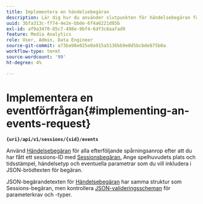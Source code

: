```yaml
---
title: Implementera en händelsebegäran
description: Lär dig hur du använder slutpunkten för händelsebegäran för alla efterföljande spårningsanrop när du har fått ett sessions-ID
uuid: 3bfa313c-ff74-4e2e-bbde-6f4a6221d85b
exl-id: af9a3470-85c7-498e-9bf4-6df3c6aafad9
feature: Media Analytics
role: User, Admin, Data Engineer
source-git-commit: a73ba98e025e0a915a5136bb9e0d5bcbde875b0a
workflow-type: tm+mt
source-wordcount: '99'
ht-degree: 4%

---
```


# Implementera en eventförfrågan{#implementing-an-events-request}

**`{uri}/api/v1/sessions/{sid}/events`**

Använd [Händelsebegäran](../mc-api-ref/mc-api-events-req.md) för alla efterföljande spårningsanrop efter att du har fått ett sessions-ID med [Sessionsbegäran.](../mc-api-ref/mc-api-sessions-req.md) Ange spelhuvudets plats och tidsstämpel, händelsetyp och eventuella parametrar som du vill inkludera i JSON-brödtexten för begäran.

JSON-begärandetexten för [Händelsebegäran](../mc-api-ref/mc-api-events-req.md) har samma struktur som Sessions-begäran, men kontrollera [JSON-valideringsscheman](../mc-api-ref/mc-api-json-validation.md) för parameterkrav och -typer.
